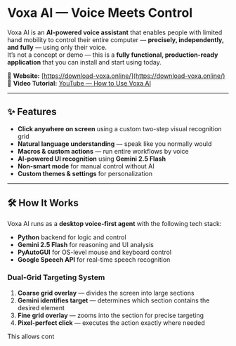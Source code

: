 # Voxa AI — Voice Meets Control

Voxa AI is an **AI-powered voice assistant** that enables people with limited hand mobility to control their entire computer — **precisely, independently, and fully** — using only their voice.  
It’s not a concept or demo — this is a **fully functional, production-ready application** that you can install and start using today.

🔗 **Website:** [https://download-voxa.online/](https://download-voxa.online/)  
🎥 **Video Tutorial:** [YouTube — How to Use Voxa AI](https://www.youtube.com/watch?v=Nz9TFwHUPGk&t=1s)

---

## ✨ Features

- **Click anywhere on screen** using a custom two-step visual recognition grid
- **Natural language understanding** — speak like you normally would
- **Macros & custom actions** — run entire workflows by voice
- **AI-powered UI recognition** using **Gemini 2.5 Flash**
- **Non-smart mode** for manual control without AI
- **Custom themes & settings** for personalization

---

## 🛠 How It Works

Voxa AI runs as a **desktop voice-first agent** with the following tech stack:

- **Python** backend for logic and control
- **Gemini 2.5 Flash** for reasoning and UI analysis
- **PyAutoGUI** for OS-level mouse and keyboard control
- **Google Speech API** for real-time speech recognition

### Dual-Grid Targeting System
1. **Coarse grid overlay** — divides the screen into large sections
2. **Gemini identifies target** — determines which section contains the desired element
3. **Fine grid overlay** — zooms into the section for precise targeting
4. **Pixel-perfect click** — executes the action exactly where needed

This allows cont
